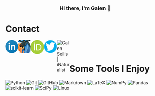 <h3 align="center">
Hi there, I'm Galen 👋
</h3>

# Contact

<a href="https://ca.linkedin.com/in/galen-s-4208349b" target="_blank" rel="noreferrer noopener" text-decoration=none><img align="left" src="./images/linkedin.png" alt="Galen Seilis | LinkedIn" width=40px></a>

<a href="https://galenseilis.github.io/" target="_blank" rel="noreferrer noopener" text-decoration=none><img align="left" src=https://github.com/galenseilis/galenseilis.github.io/blob/main/assets/img/favicons/android-chrome-512x512.png alt="Galen Seilis | Blog" width=40px></a>

<a href="https://orcid.org/0000-0002-0456-735X" target="_blank" rel="noreferrer noopener" text-decoration=none><img align="left" src="./images/orcid.png" alt="Galen Seilis | ORCiD" width=43px></a>

<a href="https://twitter.com/GSeilis" target="_blank" rel="noreferrer noopener" text-decoration=none><img align="left" src="./images/twitter.png" alt="Galen Seilis | Twitter" width=40px></a>

<a href="https://upload.wikimedia.org/wikipedia/en/7/76/INaturalist_logo.png" target="_blank" rel="noreferrer noopener" text-decoration=none><img align="left" src=https://upload.wikimedia.org/wikipedia/en/7/76/INaturalist_logo.png alt="Galen Seilis | iNaturalist" width=40px></a>

</br>
</br>

# Some Tools I Enjoy
![Python](https://img.shields.io/badge/python-3670A0?style=for-the-badge&logo=python&logoColor=ffdd54)
![Git](https://img.shields.io/badge/git-%23F05033.svg?style=for-the-badge&logo=git&logoColor=white)
![GitHub](https://img.shields.io/badge/github-%23121011.svg?style=for-the-badge&logo=github&logoColor=white)
![Markdown](https://img.shields.io/badge/markdown-%23000000.svg?style=for-the-badge&logo=markdown&logoColor=white)
![LaTeX](https://img.shields.io/badge/latex-%23008080.svg?style=for-the-badge&logo=latex&logoColor=white)
![NumPy](https://img.shields.io/badge/numpy-%23013243.svg?style=for-the-badge&logo=numpy&logoColor=white)
![Pandas](https://img.shields.io/badge/pandas-%23150458.svg?style=for-the-badge&logo=pandas&logoColor=white)
![scikit-learn](https://img.shields.io/badge/scikit--learn-%23F7931E.svg?style=for-the-badge&logo=scikit-learn&logoColor=white)
![SciPy](https://img.shields.io/badge/SciPy-%230C55A5.svg?style=for-the-badge&logo=scipy&logoColor=%white)
![Linux](https://img.shields.io/badge/Linux-FCC624?style=for-the-badge&logo=linux&logoColor=black)
